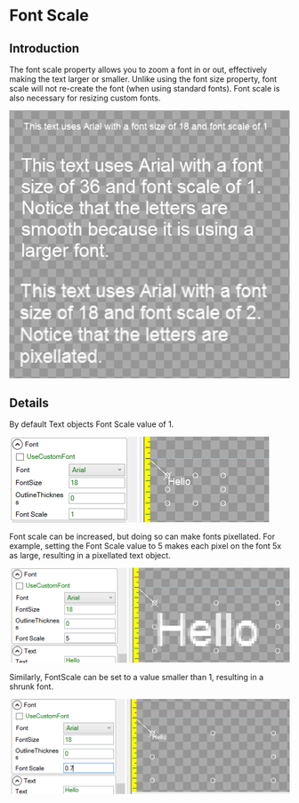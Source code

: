 # Font Scale

## Introduction

The font scale property allows you to zoom a font in or out, effectively making the text larger or smaller. Unlike using the font size property, font scale will not re-create the font (when using standard fonts). Font scale is also necessary for resizing custom fonts.

![](<../../.gitbook/assets/GumFontScaleTexts (1).png>)

## Details

By default Text objects Font Scale value of 1.

![](<../../.gitbook/assets/FontScale1 (1).png>)

Font scale can be increased, but doing so can make fonts pixellated. For example, setting the Font Scale value to 5 makes each pixel on the font 5x as large, resulting in a pixellated text object.

![](<../../.gitbook/assets/FontScale5 (1).png>)

Similarly, FontScale can be set to a value smaller than 1, resulting in a shrunk font.

![](<../../.gitbook/assets/FontPoint7 (1).png>)
